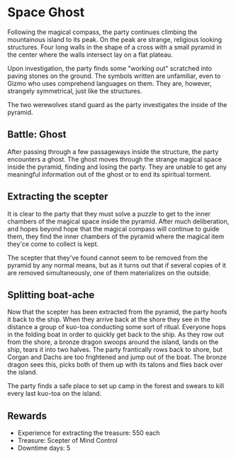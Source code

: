# Space Ghost

Following the magical compass, the party continues climbing the mountainous island to its peak. On the peak are strange,
religious looking structures. Four long walls in the shape of a cross with a small pyramid in the center where the walls
intersect lay on a flat plateau.

Upon investigation, the  party finds some "working out" scratched into paving stones on the ground. The symbols written
are unfamiliar, even to Gizmo who uses comprehend languages on them. They are, however, strangely symmetrical, just like
the structures.

The two werewolves stand guard as the party investigates the inside of the pyramid.

## Battle: Ghost

After passing through a few passageways inside the structure, the party encounters a ghost. The ghost moves through the
strange magical space inside the pyramid, finding and losing the party. They are unable to get any meaningful 
information out of the ghost or to end its spiritual torment.

## Extracting the scepter

It is clear to the party that they must solve a puzzle to get to the inner chambers of the magical space inside the
pyramid. After much deliberation, and hopes beyond hope that the magical compass will continue to guide them, they find
the inner chambers of the pyramid where the magical item they'ce come to collect is kept.

The scepter that they've found cannot seem to be removed from the pyramid by any normal means, but as it turns out that
if several copies of it are removed simultaneously, one of them materializes on the outside.

## Splitting boat-ache

Now that the scepter has been extracted from the pyramid, the party hoofs it back to the ship. When they arrive back at
the shore they see in the distance a group of kuo-toa conducting some sort of ritual. Everyone hops in the folding boat
in order to quickly get back to the ship. As they row out from the shore, a bronze dragon swoops around the island,
lands on the ship, tears it into two halves. The party frantically rows back to shore, but Corgan and Dachs are too
frightened and jump out of the boat. The bronze dragon sees this, picks both of them up with its talons and flies back
over the island.

The party finds a safe place to set up camp in the forest and swears to kill every last kuo-toa on the island.

## Rewards

- Experience for extracting the treasure: 550 each
- Treasure: Scepter of Mind Control
- Downtime days: 5
